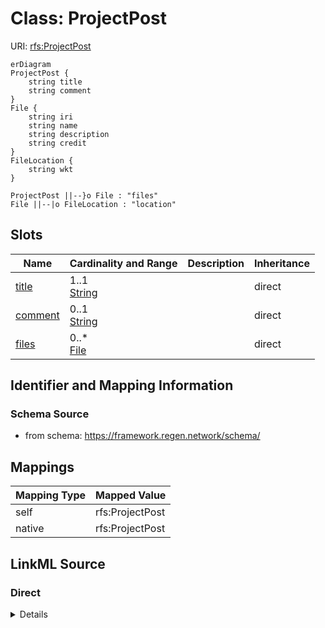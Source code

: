 

# Class: ProjectPost



URI: [rfs:ProjectPost](https://framework.regen.network/schema/ProjectPost)



```mermaid
erDiagram
ProjectPost {
    string title  
    string comment  
}
File {
    string iri  
    string name  
    string description  
    string credit  
}
FileLocation {
    string wkt  
}

ProjectPost ||--}o File : "files"
File ||--|o FileLocation : "location"

```



<!-- no inheritance hierarchy -->


## Slots

| Name | Cardinality and Range | Description | Inheritance |
| ---  | --- | --- | --- |
| [title](title.md) | 1..1 <br/> [String](String.md) |  | direct |
| [comment](comment.md) | 0..1 <br/> [String](String.md) |  | direct |
| [files](files.md) | 0..* <br/> [File](File.md) |  | direct |









## Identifier and Mapping Information







### Schema Source


* from schema: https://framework.regen.network/schema/





## Mappings

| Mapping Type | Mapped Value |
| ---  | ---  |
| self | rfs:ProjectPost |
| native | rfs:ProjectPost |





## LinkML Source

<!-- TODO: investigate https://stackoverflow.com/questions/37606292/how-to-create-tabbed-code-blocks-in-mkdocs-or-sphinx -->

### Direct

<details>
```yaml
name: ProjectPost
from_schema: https://framework.regen.network/schema/
attributes:
  title:
    name: title
    from_schema: https://framework.regen.network/schema/
    rank: 1000
    slot_uri: dcterms:title
    domain_of:
    - ProjectPost
    required: true
  comment:
    name: comment
    from_schema: https://framework.regen.network/schema/
    rank: 1000
    slot_uri: dcterms:description
    domain_of:
    - ProjectPost
  files:
    name: files
    from_schema: https://framework.regen.network/schema/
    rank: 1000
    slot_uri: dcterms:references
    multivalued: true
    list_elements_ordered: true
    domain_of:
    - ProjectPost
    range: File
    inlined: true
    inlined_as_list: true

```
</details>

### Induced

<details>
```yaml
name: ProjectPost
from_schema: https://framework.regen.network/schema/
attributes:
  title:
    name: title
    from_schema: https://framework.regen.network/schema/
    rank: 1000
    slot_uri: dcterms:title
    alias: title
    owner: ProjectPost
    domain_of:
    - ProjectPost
    range: string
    required: true
  comment:
    name: comment
    from_schema: https://framework.regen.network/schema/
    rank: 1000
    slot_uri: dcterms:description
    alias: comment
    owner: ProjectPost
    domain_of:
    - ProjectPost
    range: string
  files:
    name: files
    from_schema: https://framework.regen.network/schema/
    rank: 1000
    slot_uri: dcterms:references
    multivalued: true
    list_elements_ordered: true
    alias: files
    owner: ProjectPost
    domain_of:
    - ProjectPost
    range: File
    inlined: true
    inlined_as_list: true

```
</details>